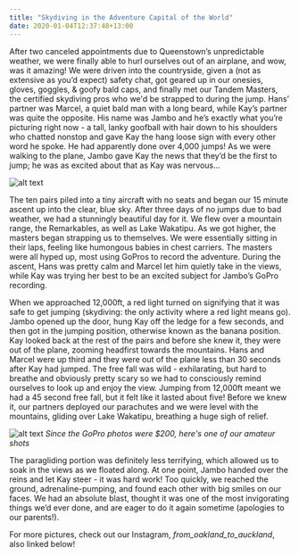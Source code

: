 ```yaml
---
title: "Skydiving in the Adventure Capital of the World"
date: 2020-01-04T12:37:48+13:00
---
```


After two canceled appointments due to Queenstown’s unpredictable weather, we were finally able to hurl ourselves out of an airplane, and wow, was it amazing! We were driven into the countryside, given a (not as extensive as you’d expect) safety chat, got geared up in our onesies, gloves, goggles, & goofy bald caps, and finally met our Tandem Masters, the certified skydiving pros who we'd be strapped to during the jump. Hans’ partner was Marcel, a quiet bald man with a long beard, while Kay’s partner was quite the opposite. His name was Jambo and he’s exactly what you’re picturing right now - a tall, lanky goofball with hair down to his shoulders who chatted nonstop and gave Kay the hang loose sign with every other word he spoke. He had apparently done over 4,000 jumps! As we were walking to the plane, Jambo gave Kay the news that they’d be the first to jump; he was as excited about that as Kay was nervous... 

![alt text](https://res.cloudinary.com/dqsylhojv/image/upload/v1578095291/hanswustrack.com/skydiving-in-the-adventure-capital-of-the-world/IMG_9443_hwjt73.jpg "Our silly costumes")

The ten pairs piled into a tiny aircraft with no seats and began our 15 minute ascent up into the clear, blue sky. After three days of no jumps due to bad weather, we had a stunningly beautiful day for it. We flew over a mountain range, the Remarkables, as well as Lake Wakatipu. As we got higher, the masters began strapping us to themselves. We were essentially sitting in their laps, feeling like humongous babies in chest carriers. The masters were all hyped up, most using GoPros to record the adventure. During the ascent, Hans was pretty calm and Marcel let him quietly take in the views, while Kay was trying her best to be an excited subject for Jambo’s GoPro recording. 

When we approached 12,000ft, a red light turned on signifying that it was safe to get jumping (skydiving: the only activity where a red light means go). Jambo opened up the door, hung Kay off the ledge for a few seconds, and then got in the jumping position, otherwise known as the banana position. Kay looked back at the rest of the pairs and before she knew it, they were out of the plane, zooming headfirst towards the mountains. Hans and Marcel were up third and they were out of the plane less than 30 seconds after Kay had jumped. The free fall was wild - exhilarating, but hard to breathe and obviously pretty scary so we had to consciously remind ourselves to look up and enjoy the view. Jumping from 12,000ft meant we had a 45 second free fall, but it felt like it lasted about five! Before we knew it, our partners deployed our parachutes and we were level with the mountains, gliding over Lake Wakatipu, breathing a huge sigh of relief.

![alt text](https://res.cloudinary.com/dqsylhojv/image/upload/v1578095301/hanswustrack.com/skydiving-in-the-adventure-capital-of-the-world/IMG_6565_rsxbvj.jpg "Our amateur photography")
_Since the GoPro photos were $200, here's one of our amateur shots_

The paragliding portion was definitely less terrifying, which allowed us to soak in the views as we floated along. At one point, Jambo handed over the reins and let Kay steer - it was hard work! Too quickly, we reached the ground, adrenaline-pumping, and found each other with big smiles on our faces. We had an absolute blast, thought it was one of the most invigorating things we’d ever done, and are eager to do it again sometime (apologies to our parents!). 

For more pictures, check out our Instagram, *from_oakland_to_auckland*, also linked below!